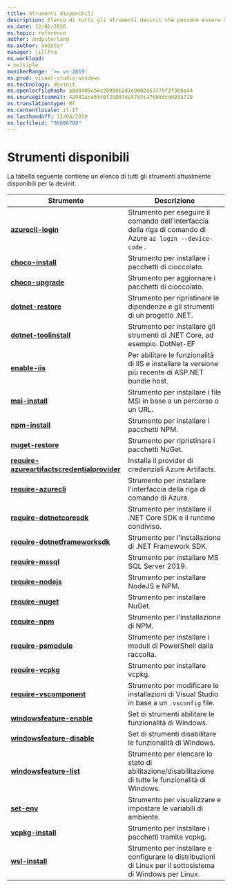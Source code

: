 ```yaml
---
title: Strumenti disponibili
description: Elenco di tutti gli strumenti devinit che possono essere usati per personalizzare un ambiente di sviluppo.
ms.date: 12/02/2020
ms.topic: reference
author: andysterland
ms.author: andster
manager: jillfra
ms.workload:
- multiple
monikerRange: '>= vs-2019'
ms.prod: visual-studio-windows
ms.technology: devinit
ms.openlocfilehash: a8d8409cb6c959b8b2d1e9802a53775f2f360a44
ms.sourcegitcommit: 42981ace63c0f2b087de5703ca76b8dcdd93a719
ms.translationtype: MT
ms.contentlocale: it-IT
ms.lasthandoff: 12/04/2020
ms.locfileid: "96606708"
---
```

# <a name="available-tools"></a>Strumenti disponibili

La tabella seguente contiene un elenco di tutti gli strumenti attualmente disponibili per la devinit.

| Strumento                                                                                             | Descrizione                                                                                                 |
|--------------------------------------------------------------------------------------------------|-------------------------------------------------------------------------------------------------------------|
| [**azurecli-login**](tool-azurecli-login.md)                                                     | Strumento per eseguire il comando dell'interfaccia della riga di comando di Azure `az login --device-code` .                                             |
| [**choco-install**](tool-choco-install.md)                                                       | Strumento per installare i pacchetti di cioccolato.                                                                        |
| [**choco-upgrade**](tool-choco-upgrade.md)                                                       | Strumento per aggiornare i pacchetti di cioccolato.                                                                        |
| [**dotnet-restore**](tool-dotnet-restore.md)                                                     | Strumento per ripristinare le dipendenze e gli strumenti di un progetto .NET.                                               |
| [**dotnet-toolinstall**](tool-dotnet-toolinstall.md)                                             | Strumento per installare gli strumenti di .NET Core, ad esempio. DotNet-EF                                                |
| [**enable-iis**](tool-enable-iis.md)                                                             | Per abilitare le funzionalità di IIS e installare la versione più recente di ASP.NET bundle host.                                  |
| [**msi-install**](tool-msi-install.md)                                                           | Strumento per installare i file MSI in base a un percorso o un URL.                                                              |
| [**npm-install**](tool-npm-install.md)                                                           | Strumento per installare i pacchetti NPM.                                                                               |
| [**nuget-restore**](tool-nuget-restore.md)                                                       | Strumento per ripristinare i pacchetti NuGet.                                                                         |
| [**require-azureartifactscredentialprovider**](tool-require-azureartifactscredentialprovider.md) | Installa il provider di credenziali Azure Artifacts.                                                           |
| [**require-azurecli**](tool-require-azurecli.md)                                                 | Strumento per installare l'interfaccia della riga di comando di Azure.                                                                              |
| [**require-dotnetcoresdk**](tool-require-dotnetcoresdk.md)                                       | Strumento per installare il .NET Core SDK e il runtime condiviso.                                                       |
| [**require-dotnetframeworksdk**](tool-require-dotnetframeworksdk.md)                             | Strumento per l'installazione di .NET Framework SDK.                                                                     |
| [**require-mssql**](tool-require-mssql.md)                                                       | Strumento per installare MS SQL Server 2019.                                                                         |
| [**require-nodejs**](tool-require-nodejs.md)                                                     | Strumento per installare NodeJS e NPM.                                                                             |
| [**require-nuget**](tool-require-nuget.md)                                                       | Strumento per installare NuGet.                                                                                      |
| [**require-npm**](tool-require-npm.md)                                                           | Strumento per l'installazione di NPM.                                                                                        |
| [**require-psmodule**](tool-require-psmodule.md)                                                 | Strumento per installare i moduli di PowerShell dalla raccolta.                                                        |
| [**require-vcpkg**](tool-require-vcpkg.md)                                                       | Strumento per installare vcpkg.                                                                                      |
| [**require-vscomponent**](tool-require-vscomponent.md)                                           | Strumento per modificare le installazioni di Visual Studio in base a un `.vsconfig` file.                                                |
| [**windowsfeature-enable**](tool-windowsfeature-enable.md)                                       | Set di strumenti abilitare le funzionalità di Windows.                                                                           |
| [**windowsfeature-disable**](tool-windowsfeature-disable.md)                                     | Set di strumenti disabilitare le funzionalità di Windows.                                                                          |
| [**windowsfeature-list**](tool-windowsfeature-list.md)                                           | Strumento per elencare lo stato di abilitazione/disabilitazione di tutte le funzionalità di Windows.                                                                        |
| [**set-env**](tool-set-env.md)                                                                   | Strumento per visualizzare e impostare le variabili di ambiente.                                                                 |
| [**vcpkg-install**](tool-vcpkg-install.md)                                                       | Strumento per installare i pacchetti tramite vcpkg.                                                                         |
| [**wsl-install**](tool-wsl-install.md)                                                           | Strumento per installare e configurare le distribuzioni di Linux per il sottosistema di Windows per Linux.                             |
